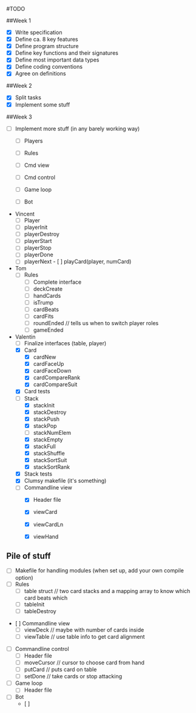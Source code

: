 #TODO

##Week 1
- [x] Write specification
- [x] Define ca. 8 key features
- [x] Define program structure
- [x] Define key functions and their signatures
- [x] Define most important data types
- [x] Define coding conventions
- [x] Agree on definitions

##Week 2
- [x] Split tasks
- [x] Implement some stuff

##Week 3
- [ ] Implement more stuff (in any barely working way)
	- [ ] Players
	- [ ] Rules
	- [ ] Cmd view
	- [ ] Cmd control
	- [ ] Game loop
	- [ ] Bot
  

- Vincent
	- [ ] Player
	- [ ] playerInit
	- [ ] playerDestroy
	- [ ] playerStart
	- [ ] playerStop
	- [ ] playerDone
	- [ ] playerNext
	- [ ] playCard(player, numCard)
- Tom
	- [ ] Rules
		- [ ] Complete interface
		- [ ] deckCreate
		- [ ] handCards
		- [ ] isTrump
		- [ ] cardBeats
		- [ ] cardFits
		- [ ] roundEnded // tells us when to switch player roles
		- [ ] gameEnded
- Valentin
	- [ ] Finalize interfaces (table, player)
	- [x] Card
		- [x] cardNew
		- [x] cardFaceUp
		- [x] cardFaceDown
		- [x] cardCompareRank
		- [x] cardCompareSuit
	- [x] Card tests
	- [ ] Stack
		- [x] stackInit
		- [x] stackDestroy
		- [x] stackPush
		- [x] stackPop
		- [ ] stackNumElem
		- [x] stackEmpty
		- [x] stackFull
		- [x] stackShuffle
		- [x] stackSortSuit
		- [x] stackSortRank
	- [x] Stack tests
	- [x] Clumsy makefile (it's something)
	- [ ] Commandline view
		- [x] Header file
		- [x] viewCard
		- [x] viewCardLn
		- [x] viewHand


## Pile of stuff
- [ ] Makefile for handling modules (when set up, add your own compile option)
- [ ] Rules
	- [ ] table struct // two card stacks and a mapping array to know which card beats which
	- [ ] tableInit
	- [ ] tableDestroy
- [ ] Commandline view
	- [ ] viewDeck // maybe with number of cards inside
	- [ ] viewTable // use table info to get card alignment
- [ ] Commandline control
	- [ ] Header file
	- [ ] moveCursor // cursor to choose card from hand
	- [ ] putCard // puts card on table
	- [ ] setDone // take cards or stop attacking
- [ ] Game loop
	- [ ] Header file
- [ ] Bot
	- [ ]
